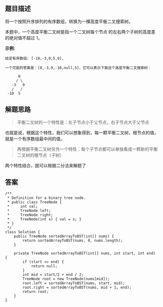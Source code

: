 ## 题目描述

将一个按照升序排列的有序数组，转换为一棵高度平衡二叉搜索树。

本题中，一个高度平衡二叉树是指一个二叉树每个节点 的左右两个子树的高度差的绝对值不超过 1。

**示例:**


```
给定有序数组: [-10,-3,0,5,9],

一个可能的答案是：[0,-3,9,-10,null,5]，它可以表示下面这个高度平衡二叉搜索树：

      0
     / \
   -3   9
   /   /
 -10  5
```

## 解题思路

> 平衡二叉树的一个特性是：左子节点小于父节点，右子节点大于父节点

也就是说，根据这个特性，我们可以想象得到，每一颗平衡二叉树，根节点的值，就是一个有序数组最中间的值。

> 再根据平衡二叉树另外一个特性：每个子节点都可以单独看成一颗新的平衡二叉树的根节点（子树）

两个特性结合，就可以根据二分法来解题了

## 答案


```
/**
 * Definition for a binary tree node.
 * public class TreeNode {
 *     int val;
 *     TreeNode left;
 *     TreeNode right;
 *     TreeNode(int x) { val = x; }
 * }
 */
class Solution {
    public TreeNode sortedArrayToBST(int[] nums) {
        return sortedArrayToBST(nums, 0, nums.length);
    }
    
    private TreeNode sortedArrayToBST(int[] nums, int start, int end) {
        if (start >= end) {
            return null;
        }
        int mid = start/2 + end / 2;
        TreeNode root = new TreeNode(nums[mid]);
        root.left = sortedArrayToBST(nums, start, mid);
        root.right = sortedArrayToBST(nums, mid + 1, end);
        return root;
    }
}
```
